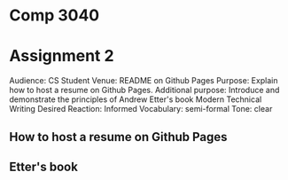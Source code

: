 # Comp 3040
# Assignment 2

Audience: CS Student
Venue: README on Github Pages
Purpose: Explain how to host a resume on Github Pages.
Additional purpose: Introduce and demonstrate the principles of Andrew Etter's
book Modern Technical Writing
Desired Reaction: Informed
Vocabulary: semi-formal
Tone: clear

## How to host a resume on Github Pages


## Etter's book


